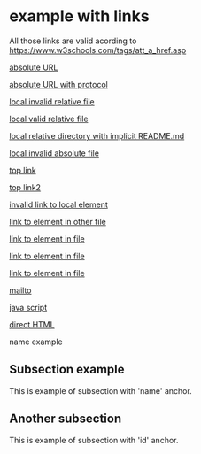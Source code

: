# example with links

All those links are valid acording to https://www.w3schools.com/tags/att_a_href.asp


[absolute URL](www.google.com)

[absolute URL with protocol](http://www.google.com)

[local invalid relative file](other_file.md)

[local valid relative file](images.md)

[local relative directory with implicit README.md](..)

[local invalid absolute file](/tmp/other_file.md)

[top link](#)

[top link2](#top)

[invalid link to local element](#xxx)

[link to element in other file](images.md#subsection_example)

[link to element in file](links.md#subsection_example)

[link to element in file](#subsection_example)

[link to element in file](#another_subsection)

[mailto](mailto:xxx@yyy.zzz)

[java script](javascript:alert("Hello");)

<a href="https://www.w3schools.com">direct HTML</a>

<a name="item_name">name example</a>


## <a name="subsection_example"></a> Subsection example

This is example of subsection with 'name' anchor.


## <a id="another_subsection"></a> Another subsection

This is example of subsection with 'id' anchor.
